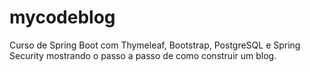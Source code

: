 # mycodeblog
Curso de Spring Boot com Thymeleaf, Bootstrap, PostgreSQL e Spring Security mostrando o passo a passo de como construir um blog. 

